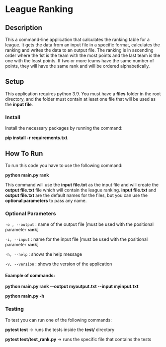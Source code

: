 # League Ranking

## Description
This a command-line application that calculates the ranking table for a league. It gets the data from an input file in a 
specific format, calculates the ranking and writes the data to an output file. The ranking is in ascending order
where the 1st is the team with the most points and the last team is the one with the least points. If two or more teams
have the same number of points, they will have the same rank and will be ordered alphabetically.

## Setup
This application requires python 3.9.
You must have a **files** folder in the root directory, and the folder must contain at least one file that will be used
as the **input file**.

### Install
Install the necessary packages by running the command:

**pip install -r requirements.txt**.

##  How To Run
To run this code you have to use the following command:

**python main.py rank**

This command will use the **input file.txt** as the input file and will create the **output file.txt** file which will 
contain the league ranking.
**input file.txt** and **output file.txt** are the default names for the files, but you can use the **optional parameters** to 
pass any name.

### Optional Parameters
`-o , --output` : name of the output file [must be used with the positional parameter **rank**]

`-i, --input` : name for the input file [must be used with the positional parameter **rank**]

`-h, --help` : shows the help message

`-v, --version` : shows the version of the application

#### Example of commands:
**python main.py rank --output myoutput.txt --input myinput.txt**

**python main.py -h**

### Testing

To test you can run one of the following commands:

**pytest test** -> runs the tests inside the **test/** directory

**pytest test/test_rank.py** -> runs the specific file that contains the tests
